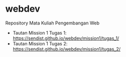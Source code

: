 # webdev
Repository Mata Kuliah Pengembangan Web

- Tautan Mission 1 Tugas 1: https://sendist.github.io/webdev/mission1/tugas_1/
- Tautan Mission 1 Tugas 2: https://sendist.github.io/webdev/mission1/tugas_2/


